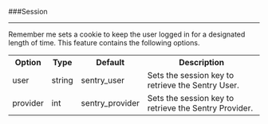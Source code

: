 ###Session

----------

Remember me sets a cookie to keep the user logged in for a designated length of time. This feature contains the following options.

<table>
	<tr>
		<th>Option</th>
		<th>Type</th>
		<th>Default</th>
		<th>Description</th>
	</tr>
	<tr>
		<td>user</td>
		<td>string</td>
		<td>sentry_user</td>
		<td>Sets the session key to retrieve the Sentry User.</td>
	</tr>
	<tr>
		<td>provider</td>
		<td>int</td>
		<td>sentry_provider</td>
		<td>Sets the session key to retrieve the Sentry Provider.</td>
	</tr>
</table>

